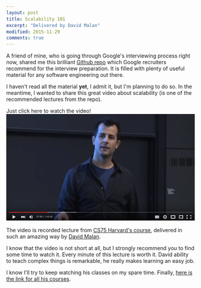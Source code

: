 ```yaml
---
layout: post
title: Scalability 101
excerpt: "Delivered by David Malan"
modified: 2015-11-29
comments: true
---
```


A friend of mine, who is going through Google's interviewing process right now, shared me this brilliant [Github repo](https://github.com/checkcheckzz/system-design-interview) which Google recruiters recommend for the interview preparation. It is filled with plenty of useful material for any software engineering out there.

I haven't read all the material **yet**, I admit it, but I'm planning to do so. In the meantime, I wanted to share this great video about scalability (is one of the recommended lectures from the repo).

Just click here to watch the video!
[![Click here to watch the video](/images/David-Malan.jpg)](https://www.youtube.com/watch?v=-W9F__D3oY4)

The video is recorded lecture from [CS75 Harvard's course](https://cs75.tv/2012/summer/), delivered in such an amazing way by [David Malan](https://cs.harvard.edu/malan/bio/).

I know that the video is not short at all, but I strongly recommend you to find some time to watch it. Every minute of this lecture is worth it. David ability to teach complex things is remarkable, he really makes learning an easy job.

I know I'll try to keep watching his classes on my spare time. Finally, [here is the link for all his courses](https://cs.harvard.edu/malan/courses/).
